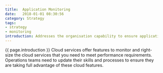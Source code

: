 ```yaml
---
title:  Application Monitoring
date:   2018-01-01 08:30:56
category: Strategy
tags:
- strategy
- monitoring
introduction: Addresses the organisation capability to ensure application performance meets its defined requirements.
---
```


{{ page.introduction }}
Cloud services offer features to monitor and right-size the cloud services that
you need to meet performance requirements. Operations teams need to update
their skills and processes to ensure they are taking full advantage of these cloud
features.